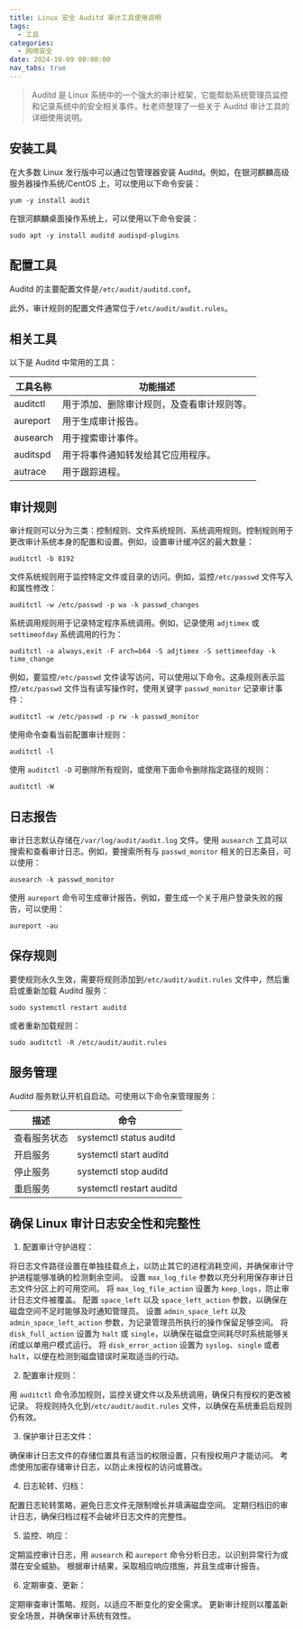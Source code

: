 ```yaml
---
title: Linux 安全 Auditd 审计工具使用说明
tags:
  - 工具
categories:
  - 网络安全
date: 2024-10-09 00:00:00
nav_tabs: true
---
```


> Auditd 是 Linux 系统中的一个强大的审计框架，它能帮助系统管理员监控和记录系统中的安全相关事件。杜老师整理了一些关于 Auditd 审计工具的详细使用说明。

<!-- more -->

## 安装工具

在大多数 Linux 发行版中可以通过包管理器安装 Auditd。例如，在银河麒麟高级服务器操作系统/CentOS 上，可以使用以下命令安装：

```
yum -y install audit
```

在银河麒麟桌面操作系统上，可以使用以下命令安装：

```
sudo apt -y install auditd audispd-plugins
```

## 配置工具

Auditd 的主要配置文件是`/etc/audit/auditd.conf`。

此外，审计规则的配置文件通常位于`/etc/audit/audit.rules`。

## 相关工具

以下是 Auditd 中常用的工具：

| 工具名称 | 功能描述 |
| - | - |
| auditctl | 用于添加、删除审计规则，及查看审计规则等。 |
| aureport | 用于生成审计报告。 |
| ausearch | 用于搜索审计事件。 |
| auditspd | 用于将事件通知转发给其它应用程序。 |
| autrace | 用于跟踪进程。 |

## 审计规则

审计规则可以分为三类：控制规则、文件系统规则、系统调用规则。控制规则用于更改审计系统本身的配置和设置。例如，设置审计缓冲区的最大数量：

```
auditctl -b 8192
```

文件系统规则用于监控特定文件或目录的访问。例如，监控`/etc/passwd` 文件写入和属性修改：

```
auditctl -w /etc/passwd -p wa -k passwd_changes
```

系统调用规则用于记录特定程序系统调用。例如，记录使用 `adjtimex` 或 `settimeofday` 系统调用的行为：

```
auditctl -a always,exit -F arch=b64 -S adjtimex -S settimeofday -k time_change
```

例如，要监控`/etc/passwd` 文件读写访问，可以使用以下命令。这条规则表示监控`/etc/passwd` 文件当有读写操作时，使用关键字 `passwd_monitor` 记录审计事件：

```
auditctl -w /etc/passwd -p rw -k passwd_monitor
```

使用命令查看当前配置审计规则：

```
auditctl -l
```

使用 `auditctl -D` 可删除所有规则，或使用下面命令删除指定路径的规则：

```
auditctl -W
``` 

## 日志报告

审计日志默认存储在`/var/log/audit/audit.log` 文件。使用 `ausearch` 工具可以搜索和查看审计日志。例如，要搜索所有与 `passwd_monitor` 相关的日志条目，可以使用：

```
ausearch -k passwd_monitor
```

使用 `aureport` 命令可生成审计报告。例如，要生成一个关于用户登录失败的报告，可以使用：

```
aureport -au
```

## 保存规则

要使规则永久生效，需要将规则添加到`/etc/audit/audit.rules` 文件中，然后重启或重新加载 Auditd 服务：

```
sudo systemctl restart auditd
```

或者重新加载规则：

```
sudo auditctl -R /etc/audit/audit.rules
```

## 服务管理

Auditd 服务默认开机自启动。可使用以下命令来管理服务：

| 描述 | 命令 |
| - | - |
| 查看服务状态 | systemctl status auditd |
| 开启服务 | systemctl start auditd |
| 停止服务 | systemctl stop auditd |
| 重启服务 | systemctl restart auditd |

## 确保 Linux 审计日志安全性和完整性

1. 配置审计守护进程：

将日志文件路径设置在单独挂载点上，以防止其它的进程消耗空间，并确保审计守护进程能够准确的检测剩余空间。
设置 `max_log_file` 参数以充分利用保存审计日志文件分区上的可用空间。
将 `max_log_file_action` 设置为 `keep_logs`，防止审计日志文件被覆盖。
配置 `space_left` 以及 `space_left_action` 参数，以确保在磁盘空间不足时能够及时通知管理员。
设置 `admin_space_left` 以及 `admin_space_left_action` 参数，为记录管理员所执行的操作保留足够空间。
将 `disk_full_action` 设置为 `halt` 或 `single`，以确保在磁盘空间耗尽时系统能够关闭或以单用户模式运行。
将 `disk_error_action` 设置为 `syslog`、`single` 或者 `halt`，以便在检测到磁盘错误时采取适当的行动。

2. 配置审计规则：

用 `auditctl` 命令添加规则，监控关键文件以及系统调用，确保只有授权的更改被记录。
将规则持久化到`/etc/audit/audit.rules` 文件，以确保在系统重启后规则仍有效。

3. 保护审计日志文件：

确保审计日志文件的存储位置具有适当的权限设置，只有授权用户才能访问。
考虑使用加密存储审计日志，以防止未授权的访问或篡改。

4. 日志轮转、归档：

配置日志轮转策略，避免日志文件无限制增长并填满磁盘空间。
定期归档旧的审计日志，确保归档过程不会破坏日志文件的完整性。

5. 监控、响应：

定期监控审计日志，用 `ausearch` 和 `aureport` 命令分析日志，以识别异常行为或潜在安全威胁。
根据审计结果，采取相应响应措施，并且生成审计报告。

6. 定期审查、更新：

定期审查审计策略、规则，以适应不断变化的安全需求。
更新审计规则以覆盖新安全场景，并确保审计系统有效性。